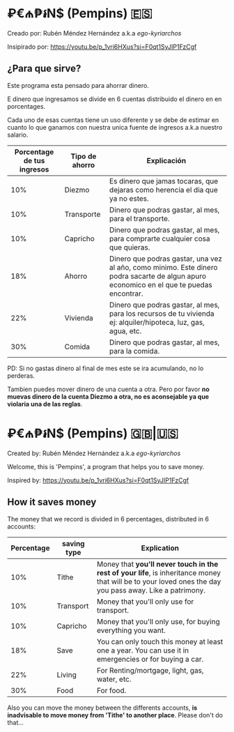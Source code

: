 

# ₽€₼₱៛N$ (Pempins) 🇪🇸

Creado por: Rubén Méndez Hernández a.k.a _ego-kyriarchos_

Insipirado por: https://youtu.be/p_1vri6HXus?si=F0qt1SyJIP1FzCgf

## ¿Para que sirve?
Este programa esta pensado para ahorrar dinero.

E dinero que ingresamos se divide en 6 cuentas distribuido el dinero en en porcentages.

Cada uno de esas cuentas tiene un uso diferente y se debe de estimar en cuanto lo que ganamos con nuestra unica fuente de ingresos a.k.a nuestro salario.

| Porcentage de tus ingresos | Tipo de ahorro | Explicación |
|---|---|---|
| 10% | Diezmo | Es dinero que jamas tocaras, que dejaras como herencia el dia que ya no estes. |
| 10% | Transporte | Dinero que podras gastar, al mes, para el transporte. |
| 10% | Capricho | Dinero que podras gastar, al mes, para comprarte cualquier cosa que quieras. |
| 18% | Ahorro | Dinero que podras gastar, una vez al año, como minimo. Este dinero podra sacarte de algun apuro economico en el que te puedas encontrar. |
| 22% | Vivienda | Dinero que podras gastar, al mes, para los recursos de tu vivienda ej: alquiler/hipoteca, luz, gas, agua, etc. |
| 30% | Comida | Dinero que podras gastar, al mes, para la comida. |

PD: Si no gastas dinero al final de mes este se ira acumulando, no lo perderas.

Tambien puedes mover dinero de una cuenta a otra. Pero por favor **no muevas dinero de la cuenta Diezmo a otra, no es aconsejable ya que violaria una de las reglas**.

# ₽€₼₱៛N$ (Pempins) 🇬🇧|🇺🇸

Created by: Rubén Méndez Hernández a.k.a _ego-kyriarchos_

Welcome, this is 'Pempins', a program that helps you to save money.

Inspired by: https://youtu.be/p_1vri6HXus?si=F0qt1SyJIP1FzCgf

## How it saves money

The money that we record is divided in 6 percentages, distributed in 6 accounts:

| Percentage | saving type | Explication |
|---|---|---|
| 10% | Tithe | Money that **you'll never touch in the rest of your life**, is inheritance money that  will be to your loved ones the day you pass away. Like a patrimony. |
| 10% | Transport | Money that you'll only use for transport. |
| 10% | Capricho |  Money that you'll only use, for buying everything you want. |
| 18% | Save | You can only touch this money at least one a year. You can use it in emergencies or for buying a car.  |
| 22% | Living | For Renting/mortgage, light, gas, water, etc. |
| 30% | Food | For food. |

Also you can move the money between the differents accounts, **is inadvisable to move money from 'Tithe' to another place**. Please don't do that...
